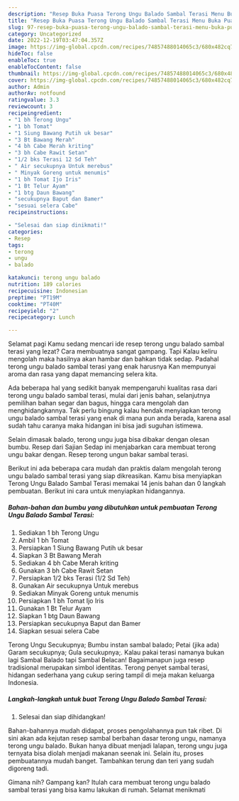 ```yaml
---
description: "Resep Buka Puasa Terong Ungu Balado Sambal Terasi Menu Buka Puas"
title: "Resep Buka Puasa Terong Ungu Balado Sambal Terasi Menu Buka Puas"
slug: 97-resep-buka-puasa-terong-ungu-balado-sambal-terasi-menu-buka-puas
category: Uncategorized
date: 2022-12-19T03:47:04.357Z
image: https://img-global.cpcdn.com/recipes/74857488014065c3/680x482cq70/terong-ungu-balado-sambal-terasi-foto-resep-utama.jpg
hideToc: false
enableToc: true
enableTocContent: false
thumbnail: https://img-global.cpcdn.com/recipes/74857488014065c3/680x482cq70/terong-ungu-balado-sambal-terasi-foto-resep-utama.jpg
cover: https://img-global.cpcdn.com/recipes/74857488014065c3/680x482cq70/terong-ungu-balado-sambal-terasi-foto-resep-utama.jpg
author: Admin
authorAv: notfound
ratingvalue: 3.3
reviewcount: 3
recipeingredient:
- "1 bh Terong Ungu"
- "1 bh Tomat"
- "1 Siung Bawang Putih uk besar"
- "3 Bt Bawang Merah"
- "4 bh Cabe Merah kriting"
- "3 bh Cabe Rawit Setan"
- "1/2 bks Terasi 12 Sd Teh"
- " Air secukupnya Untuk merebus"
- " Minyak Goreng untuk menumis"
- "1 bh Tomat Ijo Iris"
- "1 Bt Telur Ayam"
- "1 btg Daun Bawang"
- "secukupnya Baput dan Bamer"
- "sesuai selera Cabe"
recipeinstructions:

- "Selesai dan siap dinikmati!"
categories:
- Resep
tags:
- terong
- ungu
- balado

katakunci: terong ungu balado 
nutrition: 189 calories
recipecuisine: Indonesian
preptime: "PT19M"
cooktime: "PT40M"
recipeyield: "2"
recipecategory: Lunch

---
```



Selamat pagi Kamu sedang mencari ide resep terong ungu balado sambal terasi yang lezat? Cara membuatnya sangat gampang. Tapi Kalau keliru mengolah maka hasilnya akan hambar dan bahkan tidak sedap. Padahal terong ungu balado sambal terasi yang enak harusnya Kan mempunyai aroma dan rasa yang dapat memancing selera kita.


Ada beberapa hal yang sedikit banyak mempengaruhi kualitas rasa dari terong ungu balado sambal terasi, mulai dari jenis bahan, selanjutnya pemilihan bahan segar dan bagus, hingga cara mengolah dan menghidangkannya. Tak perlu bingung kalau hendak menyiapkan terong ungu balado sambal terasi yang enak di mana pun anda berada, karena asal sudah tahu caranya maka hidangan ini bisa jadi suguhan istimewa.

Selain dimasak balado, terong ungu juga bisa dibakar dengan olesan bumbu. Resep dari Sajian Sedap ini menjabarkan cara membuat terong ungu bakar dengan. Resep terong ungun bakar sambal terasi.


Berikut ini ada beberapa cara mudah dan praktis dalam mengolah terong ungu balado sambal terasi yang siap dikreasikan. Kamu bisa menyiapkan Terong Ungu Balado Sambal Terasi memakai 14 jenis bahan dan 0 langkah pembuatan. Berikut ini cara untuk menyiapkan hidangannya.

<!--inarticleads1-->

##### Bahan-bahan dan bumbu yang dibutuhkan untuk pembuatan Terong Ungu Balado Sambal Terasi:

1. Sediakan 1 bh Terong Ungu
1. Ambil 1 bh Tomat
1. Persiapkan 1 Siung Bawang Putih uk besar
1. Siapkan 3 Bt Bawang Merah
1. Sediakan 4 bh Cabe Merah kriting
1. Gunakan 3 bh Cabe Rawit Setan
1. Persiapkan 1/2 bks Terasi (1/2 Sd Teh)
1. Gunakan  Air secukupnya Untuk merebus
1. Sediakan  Minyak Goreng untuk menumis
1. Persiapkan 1 bh Tomat Ijo Iris
1. Gunakan 1 Bt Telur Ayam
1. Siapkan 1 btg Daun Bawang
1. Persiapkan secukupnya Baput dan Bamer
1. Siapkan sesuai selera Cabe


Terong Ungu Secukupnya; Bumbu instan sambal balado; Petai (jika ada) Garam secukupnya; Gula secukupnya;. Kalau pakai terasi namanya bukan lagi Sambal Balado tapi Sambal Belacan! Bagaimanapun juga resep tradisional merupakan simbol identitas. Terong penyet sambal terasi, hidangan sederhana yang cukup sering tampil di meja makan keluarga Indonesia. 

<!--inarticleads2-->

##### Langkah-langkah untuk buat Terong Ungu Balado Sambal Terasi:


1. Selesai dan siap dihidangkan!

Bahan-bahannya mudah didapat, proses pengolahannya pun tak ribet. Di sini akan ada kejutan resep sambal berbahan dasar terong ungu, namanya terong ungu balado. Bukan hanya dibuat menjadi lalapan, terong ungu juga ternyata bisa diolah menjadi makanan seenak ini. Selain itu, proses pembuatannya mudah banget. Tambahkan terung dan teri yang sudah digoreng tadi. 

Gimana nih? Gampang kan? Itulah cara membuat terong ungu balado sambal terasi yang bisa kamu lakukan di rumah. Selamat menikmati

